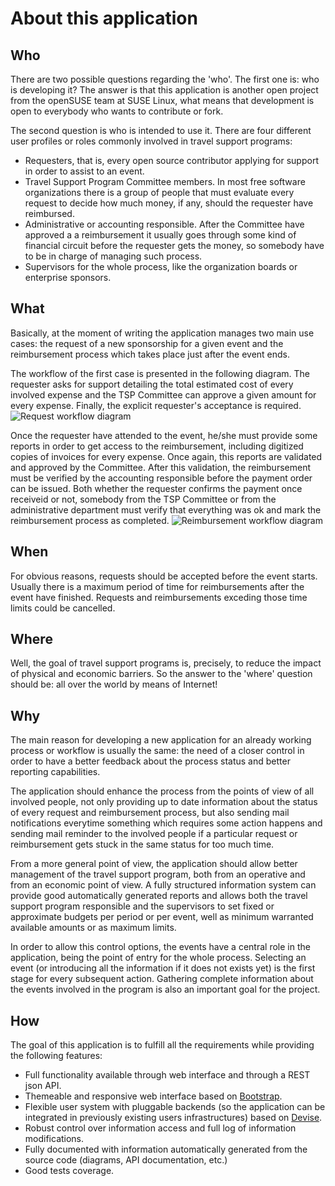# About this application

## Who

There are two possible questions regarding the 'who'. The first one is: who is
developing it? The answer is that this application is another open project from
the openSUSE team at SUSE Linux, what means that development is open to
everybody who wants to contribute or fork.

The second question is who is intended to use it. There are four different user
profiles or roles commonly involved in travel support programs:

* Requesters, that is, every open source contributor applying for support in
order to assist to an event.
* Travel Support Program Committee members. In most free software organizations
there is a group of people that must evaluate every request to decide how much
money, if any, should the requester have reimbursed.
* Administrative or accounting responsible. After the Committee have approved a
a reimbursement it usually goes through some kind of financial circuit before
the requester gets the money, so somebody have to be in charge of managing such
process.
* Supervisors for the whole process, like the organization boards or enterprise
sponsors.

## What

Basically, at the moment of writing the application manages two main use cases:
the request of a new sponsorship for a given event and the reimbursement
process which takes place just after the event ends.

The workflow of the first case is presented in the following diagram. The
requester asks for support detailing the total estimated cost of every involved
expense and the TSP Committee can approve a given amount for every expense.
Finally, the explicit requester's acceptance is required.
![Request workflow diagram](Request_state.png)

Once the requester have attended to the event, he/she must provide some reports
in order to get access to the reimbursement, including digitized copies of
invoices for every expense. Once again, this reports are validated and approved
by the Committee. After this validation, the reimbursement must be verified by
the accounting responsible before the payment order can be issued. Both whether
the requester confirms the payment once receiveid or not, somebody from the TSP
Committee or from the administrative department must verify that everything was
ok and mark the reimbursement process as completed.
![Reimbursement workflow diagram](Reimbursement_state.png)

## When

For obvious reasons, requests should be accepted before the event starts.
Usually there is a maximum period of time for reimbursements after the event
have finished. Requests and reimbursements exceding those time limits could be
cancelled.

## Where

Well, the goal of travel support programs is, precisely, to reduce the impact
of physical and economic barriers. So the answer to the 'where' question should
be: all over the world by means of Internet!

## Why

The main reason for developing a new application for an already working process
or workflow is usually the same: the need of a closer control in order to have
a better feedback about the process status and better reporting capabilities.

The application should enhance the process from the points of view of all
involved people, not only providing up to date information about the status of
every request and reimbursement process, but also sending mail notifications
everytime something which requires some action happens and sending mail reminder to the
involved people if a particular request or reimbursement gets stuck in the same
status for too much time.

From a more general point of view, the application should allow better
management of the travel support program, both from an operative and from an
economic point of view. A fully structured information system can provide good
automatically generated reports and allows both the travel support program
responsible and the supervisors to set fixed or approximate budgets per period
or per event, well as minimum warranted available amounts or as maximum limits.

In order to allow this control options, the events have a central role in the
application, being the point of entry for the whole process. Selecting an event
(or introducing all the information if it does not exists yet) is the first
stage for every subsequent action. Gathering complete information about the
events involved in the program is also an important goal for the project.

## How

The goal of this application is to fulfill all the requirements while providing
the following features:

* Full functionality available through web interface and through a REST json
  API.
* Themeable and responsive web interface based on
  [Bootstrap](http://github.com/twitter/bootstrap).
* Flexible user system with pluggable backends (so the application can be
  integrated in previously existing users infrastructures) based on
  [Devise](https://github.com/plataformatec/devise).
* Robust control over information access and full log of information
  modifications.
* Fully documented with information automatically generated from the source code
  (diagrams, API documentation, etc.)
* Good tests coverage.
